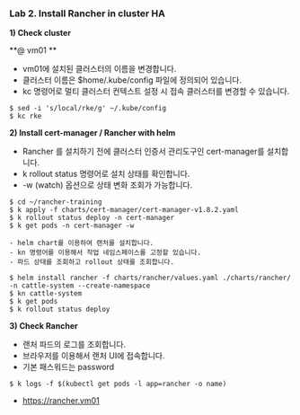 ### Lab 2. Install Rancher in cluster HA

**1) Check cluster**

**@ vm01 **

- vm01에 설치된 클러스터의 이름을 변경합니다.
- 클러스터 이름은 $home/.kube/config 파일에 정의되어 있습니다.
- kc 명령어로 멀티 클러스터 컨텍스트 설정 시 접속 클러스터를 변경할 수 있습니다.

~~~
$ sed -i 's/local/rke/g' ~/.kube/config
$ kc rke
~~~

**2) Install cert-manager / Rancher with helm**

- Rancher 를 설치하기 전에 클러스터 인증서 관리도구인 cert-manager를 설치합니다.
- k rollout status 명령어로 설치 상태를 확인합니다.
- -w (watch) 옵션으로 상태 변화 조회가 가능합니다.

~~~
$ cd ~/rancher-training
$ k apply -f charts/cert-manager/cert-manager-v1.8.2.yaml
$ k rollout status deploy -n cert-manager
$ k get pods -n cert-manager -w 

- helm chart를 이용하여 랜처를 설치합니다.
- kn 명령어를 이용해서 작업 네임스페이스를 고정할 있습니다.
- 파드 상태를 조회하고 rollout 상태를 조회합니다.

$ helm install rancher -f charts/rancher/values.yaml ./charts/rancher/ -n cattle-system --create-namespace
$ kn cattle-system
$ k get pods
$ k rollout status deploy
~~~

**3) Check Rancher**

- 랜처 파드의 로그를 조회합니다.
- 브라우저를 이용해서 랜처 UI에 접속합니다.
- 기본 패스워드는 password 

~~~
$ k logs -f $(kubectl get pods -l app=rancher -o name)
~~~

- https://rancher.vm01
